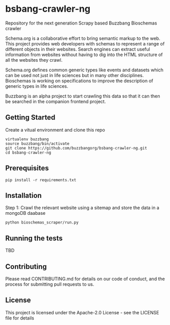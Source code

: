 # bsbang-crawler-ng
Repository for the next generation Scrapy based Buzzbang Bioschemas crawler

Schema.org is a collaborative effort to bring semantic markup to the web. This project provides web developers with schemas to represent a range of different objects in their websites. Search engines can extract useful information from websites without having to dig into the HTML structure of all the websites they crawl.     

Schema.org defines common generic types like events and datasets which can be used not just in life sciences but in many other disciplines. Bioschemas is working on specifications to improve the description of generic types in life sciences.

Buzzbang is an alpha project to start crawling this data so that it can then be searched in the companion frontend project. 

## Getting Started
Create a vitual environment and clone this repo
```
virtualenv buzzbang
source buzzbang/bin/activate
git clone https://github.com/buzzbangorg/bsbang-crawler-ng.git
cd bsbang-crawler-ng
```
## Prerequisites
```
pip install -r requirements.txt
```
## Installation
Step 1: Crawl the relevant website using a sitemap and store the data in a mongoDB daabase
```
python bioschemas_scraper/run.py
```
## Running the tests
TBD

## Contributing
Please read CONTRIBUTING.md for details on our code of conduct, and the process for submitting pull requests to us.

## License
This project is licensed under the Apache-2.0 License - see the LICENSE file for details
